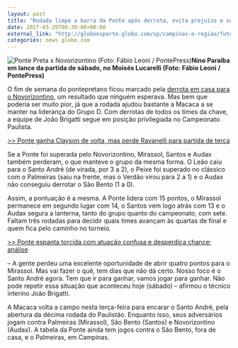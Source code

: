 ```yaml
---
layout: post
title: "Rodada limpa a barra da Ponte após derrota, evita prejuízo e segura ponta"
date: 2017-03-20T08:30:00+00:00
external_link: "http://globoesporte.globo.com/sp/campinas-e-regiao/futebol/times/ponte-preta/noticia/2017/03/rodada-limpa-barra-da-ponte-apos-derrota-evita-prejuizo-e-segura-ponta.html"
categories: news globo.com
---
```

 ![Ponte Preta x Novorizontino (Foto: Fábio Leoni / PontePress)](http://s2.glbimg.com/JnymLw7VUlswX4eICXGAYqCxDXw=/329x0:834x667/300x397/s.glbimg.com/es/ge/f/original/2017/03/18/ponte2.jpg "Ponte Preta x Novorizontino (Foto: Fábio Leoni / PontePress)")**Nino Paraíba em lance da partida de sábado, no Moisés Lucarelli (Foto: Fábio Leoni / PontePress)**

O fim de semana do pontepretano ficou marcado pela [derrota em casa para o Novorizontino](http://globoesporte.globo.com/sp/campinas-e-regiao/futebol/campeonato-paulista/noticia/2017/03/novorizontino-surpreende-e-acaba-com-serie-invicta-da-ponte-no-paulista.html), um resultado que ninguém esperava. Mas bem que poderia ser muito pior, já que a rodada ajudou bastante a Macaca a se manter na liderança do Grupo D. Com derrotas de todos os times da chave, a equipe de João Brigatti segue em posição privilegiada no Campeonato Paulista.

[\>\>&nbsp;Ponte ganha Clayson de volta, mas perde Ravanelli para partida de terça](http://globoesporte.globo.com/sp/campinas-e-regiao/futebol/times/ponte-preta/noticia/2017/03/ponte-ganha-clayson-de-volta-mas-perde-ravanelli-para-partida-de-terca.html)

Se a Ponte foi superada pelo Novorizontino, Mirassol, Santos e Audax também perderam, o que manteve o grupo da mesma forma. O Leão caiu para o Santo André (de virada, por 3 a 2), o Peixe foi superado no clássico com o Palmeiras (saiu na frente, mas o Verdão virou para 2 a 1) e o Audax não conseguiu derrotar o São Bento (1 a 0).

Assim, a pontuação é a mesma. A Ponte lidera com 15 pontos, o Mirassol permanece em segundo lugar com 14, o Santos vem logo atrás com 13 e o Audax segura a lanterna, tanto do grupo quanto do campeonato, com sete. Faltam três rodadas para decidir quais times avançam às quartas de final e quem fica pelo caminho no torneio.

[\>\>&nbsp;Ponte espanta torcida com atuação confusa e desperdiça chance; análise](http://globoesporte.globo.com/sp/campinas-e-regiao/futebol/times/ponte-preta/noticia/2017/03/ponte-espanta-torcida-com-atuacao-confusa-e-desperdica-chance-analise.html)

– A gente perdeu uma excelente oportunidade de abrir quatro pontos para o Mirassol. Mas vai fazer o quê, tem dias que não dá certo. Nosso foco é o Santo André agora. Tem que ir para ganhar, vamos jogar para ganhar. Não pode repetir essa situação que aconteceu hoje (sábado) – afirmou o técnico interino João Brigatti.

A Macaca volta a campo nesta terça-feira para encarar o Santo André, pela abertura da décima rodada do Paulistão. Enquanto isso, seus adversários jogam contra Palmeiras (Mirassol), São Bento (Santos) e Novorizontino (Audax). A tabela da Ponte ainda tem jogos contra o São Bento, fora de casa, e o Palmeiras, em Campinas.

